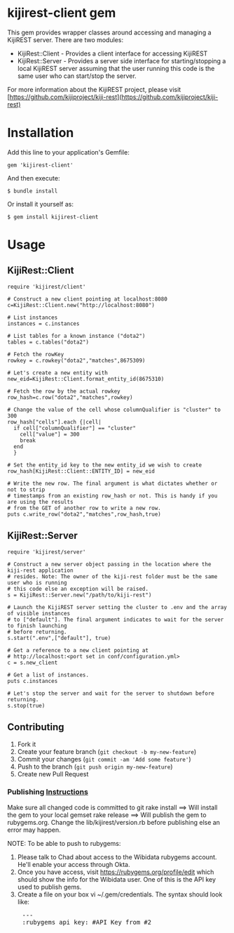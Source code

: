 # kijirest-client gem

This gem provides wrapper classes around accessing and managing a KijiREST server. There
are two modules:

*  KijiRest::Client - Provides a client interface for accessing KijiREST
*  KijiRest::Server - Provides a server side interface for starting/stopping a local KijiREST
   server assuming that the user running this code is the same user who can start/stop the server.

For more information about the KijiREST project, please visit
[https://github.com/kijiproject/kiji-rest](https://github.com/kijiproject/kiji-rest)

# Installation

Add this line to your application's Gemfile:

    gem 'kijirest-client'

And then execute:

    $ bundle install

Or install it yourself as:

    $ gem install kijirest-client

# Usage

## KijiRest::Client

    require 'kijirest/client'

    # Construct a new client pointing at localhost:8080
    c=KijiRest::Client.new("http://localhost:8080")

    # List instances
    instances = c.instances

    # List tables for a known instance ("dota2")
    tables = c.tables("dota2")

    # Fetch the rowKey
    rowkey = c.rowkey("dota2","matches",8675309)

    # Let's create a new entity with
    new_eid=KijiRest::Client.format_entity_id(8675310)

    # Fetch the row by the actual rowkey
    row_hash=c.row("dota2","matches",rowkey)

    # Change the value of the cell whose columnQualifier is "cluster" to 300
    row_hash["cells"].each {|cell|
      if cell["columnQualifier"] == "cluster"
        cell["value"] = 300
        break
      end
      }

    # Set the entity_id key to the new entity_id we wish to create
    row_hash[KijiRest::Client::ENTITY_ID] = new_eid

    # Write the new row. The final argument is what dictates whether or not to strip
    # timestamps from an existing row_hash or not. This is handy if you are using the results
    # from the GET of another row to write a new row.
    puts c.write_row("dota2","matches",row_hash,true)

## KijiRest::Server

    require 'kijirest/server'

    # Construct a new server object passing in the location where the kiji-rest application
    # resides. Note: The owner of the kiji-rest folder must be the same user who is running
    # this code else an exception will be raised.
    s = KijiRest::Server.new("/path/to/kiji-rest")

    # Launch the KijiREST server setting the cluster to .env and the array of visible instances
    # to ["default"]. The final argument indicates to wait for the server to finish launching
    # before returning.
    s.start(".env",["default"], true)

    # Get a reference to a new client pointing at
    # http://localhost:<port set in conf/configuration.yml>
    c = s.new_client

    # Get a list of instances.
    puts c.instances

    # Let's stop the server and wait for the server to shutdown before returning.
    s.stop(true)

## Contributing

1. Fork it
2. Create your feature branch (`git checkout -b my-new-feature`)
3. Commit your changes (`git commit -am 'Add some feature'`)
4. Push to the branch (`git push origin my-new-feature`)
5. Create new Pull Request

### Publishing [Instructions](http://blog.thepete.net/2010/11/creating-and-publishing-your-first-ruby.html)
Make sure all changed code is committed to git
    rake install ==> Will install the gem to your local gemset
    rake release ==> Will publish the gem to rubygems.org. Change the lib/kijirest/version.rb
    before publishing else an error may happen.

NOTE: To be able to push to rubygems:

1. Please talk to Chad about access to the Wibidata rubygems account. He'll enable your access
through Okta.
2. Once you have access, visit https://rubygems.org/profile/edit which should show the info
for the Wibidata user. One of this is the API key used to publish gems.
3. Create a file on your box vi ~/.gem/credentials. The syntax should look like:
<pre>
    ---
    :rubygems_api_key: #API Key from #2
</pre>